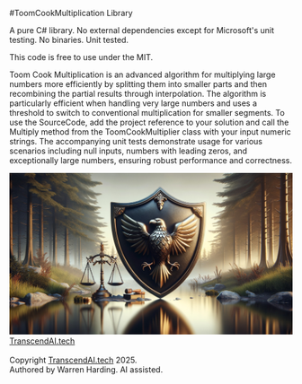 #ToomCookMultiplication Library

A pure C# library. No external dependencies except for Microsoft's unit testing. No binaries. Unit tested.

This code is free to use under the MIT.

Toom Cook Multiplication is an advanced algorithm for multiplying large numbers more efficiently by splitting them into smaller parts and then recombining the partial results through interpolation. The algorithm is particularly efficient when handling very large numbers and uses a threshold to switch to conventional multiplication for smaller segments. To use the SourceCode, add the project reference to your solution and call the Multiply method from the ToomCookMultiplier class with your input numeric strings. The accompanying unit tests demonstrate usage for various scenarios including null inputs, numbers with leading zeros, and exceptionally large numbers, ensuring robust performance and correctness.

![AI Image](aiimage.jpg)
[TranscendAI.tech](https://TranscendAI.tech)<br>
<br>
Copyright [TranscendAI.tech](https://TranscendAI.tech) 2025.</br>
Authored by Warren Harding. AI assisted.</br>